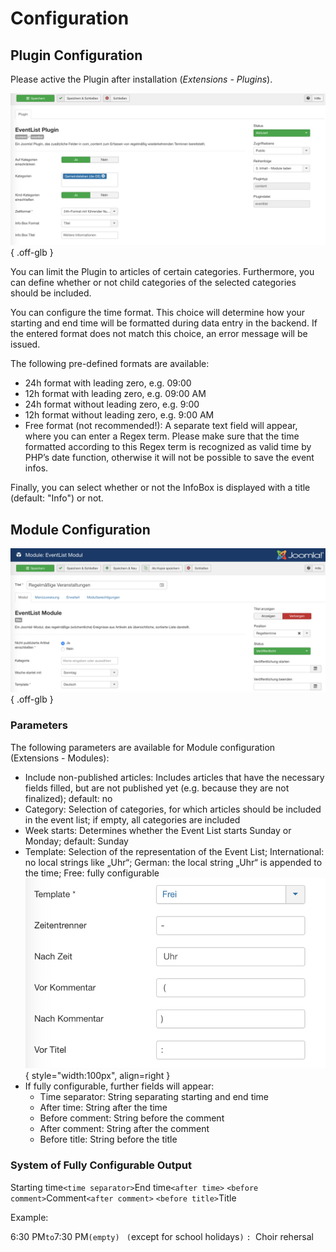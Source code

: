 # Configuration

## Plugin Configuration

Please active the Plugin after installation (*Extensions - Plugins*).

![Plugin Configuration](assets/images/EventList_Plugin_Konfiguration.png){ .off-glb }

You can limit the Plugin to articles of certain categories. Furthermore, you can define whether or not child categories of the selected categories should be included.

You can configure the time format. This choice will determine how your starting and end time will be formatted during data entry in the backend. If the entered format does not match this choice, an error message will be issued.

The following pre-defined formats are available:

- 24h format with leading zero, e.g. 09:00
- 12h format with leading zero, e.g. 09:00 AM
- 24h format without leading zero, e.g. 9:00
- 12h format without leading zero, e.g. 9:00 AM
- Free format (not recommended!): A separate text field will appear, where you can enter a Regex term. Please make sure that the time formatted according to this Regex term is recognized as valid time by PHP’s date function, otherwise it will not be possible to save the event infos.

Finally, you can select whether or not the InfoBox is displayed with a title (default: "Info") or not.

## Module Configuration

![Module Configuration](assets/images/EventList_Modul_Konfiguration.png){ .off-glb }

### Parameters

The following parameters are available for Module configuration (Extensions - Modules):

- Include non-published articles: Includes articles that have the necessary fields filled, but are not published yet (e.g. because they are not finalized); default: no
- Category: Selection of categories, for which articles should be included in the event list; if empty, all categories are included
- Week starts: Determines whether the Event List starts Sunday or Monday; default: Sunday
- Template: Selection of the representation of the Event List; International: no local strings like „Uhr“; German: the local string „Uhr“ is appended to the time; Free: fully configurable
![Module configuration for free time format](assets/images/Eventlist_Modul_Konfiguration_FreiesTemplate.png){ style="width:100px", align=right }
- If fully configurable, further fields will appear:
    - Time separator: String separating starting and end time
    - After time: String after the time
    - Before comment: String before the comment
    - After comment: String after the comment
    - Before title: String before the title

### System of Fully Configurable Output

Starting time`<time separator>`End time`<after time>` `<before comment>`Comment`<after comment>` `<before title>`Title

Example:

6:30 PM` to `7:30 PM`(empty)` ` (`except for school holidays`)` `: `Choir rehersal
